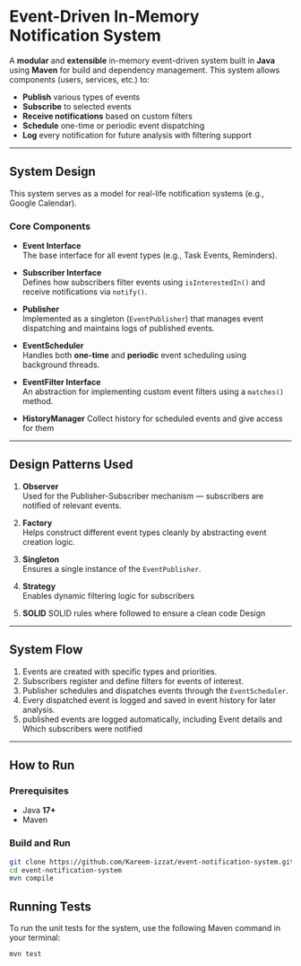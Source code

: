 #  Event-Driven In-Memory Notification System

A **modular** and **extensible** in-memory event-driven system built in **Java** using **Maven** for build and dependency management. This system allows components (users, services, etc.) to:

- **Publish** various types of events  
- **Subscribe** to selected events  
- **Receive notifications** based on custom filters  
- **Schedule** one-time or periodic event dispatching  
- **Log** every notification for future analysis with filtering support  

---

##  System Design

This system serves as a model for real-life notification systems (e.g., Google Calendar).

### Core Components

- **Event Interface**  
  The base interface for all event types (e.g., Task Events, Reminders).

- **Subscriber Interface**  
  Defines how subscribers filter events using `isInterestedIn()` and receive notifications via `notify()`.

- **Publisher**  
  Implemented as a singleton (`EventPublisher`) that manages event dispatching and maintains logs of published events.

- **EventScheduler**  
  Handles both **one-time** and **periodic** event scheduling using background threads.

- **EventFilter Interface**  
  An abstraction for implementing custom event filters using a `matches()` method.
- **HistoryManager**
  Collect history for scheduled events and give access for them

---

## Design Patterns Used

1. **Observer**  
   Used for the Publisher-Subscriber mechanism — subscribers are notified of relevant events.

2. **Factory**  
   Helps construct different event types cleanly by abstracting event creation logic.

3. **Singleton**  
   Ensures a single instance of the `EventPublisher`.

4. **Strategy**  
   Enables dynamic filtering logic for subscribers
5. **SOLID**
   SOLID rules where followed to ensure a clean code Design

---

##  System Flow

1. Events are created with specific types and priorities.  
2. Subscribers register and define filters for events of interest.  
3. Publisher schedules and dispatches events through the `EventScheduler`.  
4. Every dispatched event is logged and saved in event history for later analysis.
5. published events are logged automatically, including Event details and Which subscribers were notified
---

##  How to Run

### Prerequisites

- Java **17+**  
- Maven  

###  Build and Run

```bash
git clone https://github.com/Kareem-izzat/event-notification-system.git
cd event-notification-system
mvn compile
```

## Running Tests

To run the unit tests for the system, use the following Maven command in your terminal:

```bash
mvn test
```


